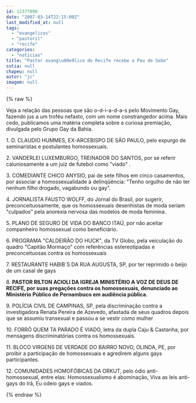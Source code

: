 ```yaml
---
id: 12377090
date: "2007-03-14T22:15:00Z"
last_modified_at: null
tags:
  - "evangelicos"
  - "pastoril"
  - "recife"
categories:
  - "noticias"
title: "Pastor evang\u00e9lico do Recife recebe o Pau de Sebo"
sutia: null
chapeu: null
autor: "jc"
imagem: null
---
```

{% raw %}
<p>Veja a rela&ccedil;&atilde;o das pessoas que s&atilde;o o-d-i-a-d-a-s pelo Movimento Gay, fazendo jus a um trof&eacute;u nefasto, com um nome constrangedor acima. Mais cedo, publicamos uma mat&eacute;ria completa sobre a curiosa premia&ccedil;&atilde;o, divulgada pelo Grupo Gay da Bahia.</p>
<p>1. D. CLAUDIO HUMMES, EX-ARCEBISPO DE S&Atilde;O PAULO, pelo expurgo de seminaristas e postulantes homossexuais.</p>
<p>2. VANDERLEI LUXEMBURGO, TREINADOR DO SANTOS, por se referir caluniosamente a um juiz de futebol como "viado" .</p>
<p>3. COMEDIANTE CHICO ANYSIO, pai de sete filhos em cinco casamentos, por associar a homossexualidade &agrave; delinq&uuml;&ecirc;ncia: "Tenho orgulho de n&atilde;o ter nenhum filho drogado, vagabundo ou gay".</p>
<p>4. JORNALISTA FAUSTO WOLFF, do Jornal do Brasil, por sugerir, preconceituosamente, que os homossexuais desenhistas de moda seriam "culpados" pela anorexia nervosa das modelos de moda feminina.</p>
<p>5. PLANO DE SEGURO DE VIDA DO BANCO ITA&Uacute;, por n&atilde;o aceitar companheiro homossexual como benefici&aacute;rio.</p>
<p>6. PROGRAMA "CALDEIR&Atilde;O DO HUCK", da TV Globo, pela veicula&ccedil;&atilde;o do quadro "Capit&atilde;o Morma&ccedil;o" com refer&ecirc;ncias estereotipadas e preconceituosas contra os homossexuais</p>
<p>7. RESTAURANTE HABIB&acute;S DA RUA AUGUSTA, SP, por ter reprimido o beijo de um casal de gays</p>
<p>8. <strong>PASTOR RILTON ACIOLI DA IGREJA MINIST&Eacute;RIO A VOZ DE DEUS DE RECIFE, por suas prega&ccedil;&otilde;es contra os homossexuais, denunciado ao Minist&eacute;rio P&uacute;blico de Pernambuco em audi&ecirc;ncia p&uacute;blica.</strong></p>
<p>9. POL&Iacute;CIA CIVIL DE CAMPINAS, SP, pela discrimina&ccedil;&atilde;o contra a investigadora Renata Pereira de Azevedo, afastada de seus quadros depois que se assumiu transexual e passou a se vestir como mulher</p>
<p>10. FORR&Oacute; QUEM TA PARADO &Eacute; VIADO, letra da dupla Caju &amp; Castanha, por mensagens discriminat&oacute;rias contra os homossexuais.</p>
<p>11. BLOCO VIRGENS DE VERDADE DO BAIRRO NOVO, OLINDA, PE, por proibir a participa&ccedil;&atilde;o de homossexuais e agredirem alguns gays participantes.</p>
<p>12. COMUNIDADES HOMOF&Oacute;BICAS DA ORKUT, pelo &oacute;dio anti-homossexual, entre elas: Homossexualismo &eacute; abomina&ccedil;&atilde;o, Viva as leis anti-gays do Ir&atilde;, Eu odeio gays e viados.</p>
{% endraw %}